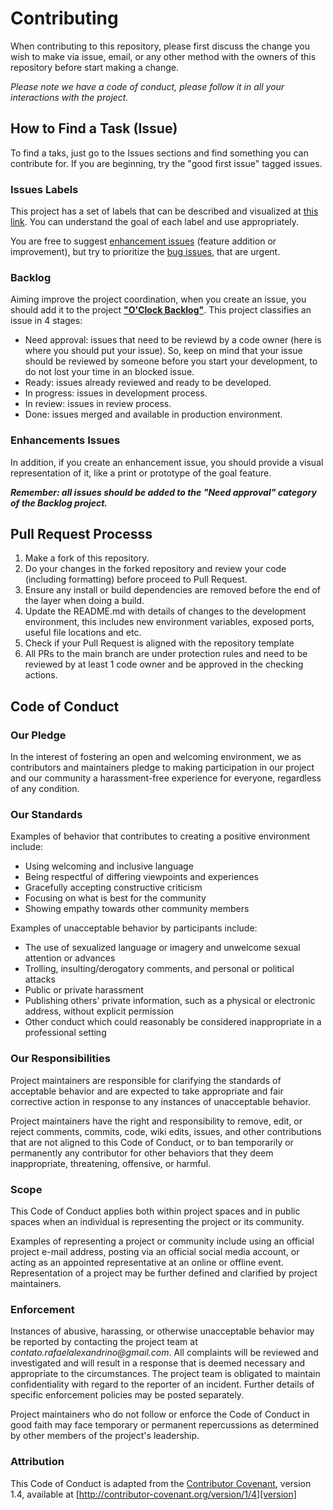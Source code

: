# Contributing

When contributing to this repository, please first discuss the change you wish to make via issue, email, or any other method with the owners of this repository before start making a change.

_Please note we have a code of conduct, please follow it in all your interactions with the project._

## How to Find a Task (Issue)

To find a taks, just go to the Issues sections and find something you can contribute for. If you are beginning, try the "good first issue" tagged issues.

### Issues Labels

This project has a set of labels that can be described and visualized at [this link](https://github.com/kyronsatt/o-clock/labels). You can understand the goal of each label and use appropriately.

You are free to suggest [enhancement issues](https://github.com/kyronsatt/o-clock/labels/enhancement) (feature addition or improvement), but try to prioritize the [bug issues](https://github.com/kyronsatt/o-clock/labels/bug), that are urgent.

### Backlog

Aiming improve the project coordination, when you create an issue, you should add it to the project [**"O'Clock Backlog"**](https://github.com/kyronsatt/o-clock/projects?query=is%3Aopen++O%27Clock+Backlog). This project classifies an issue in 4 stages:

- Need approval: issues that need to be reviewd by a code owner (here is where you should put your issue). So, keep on mind that your issue should be reviewed by someone before you start your development, to do not lost your time in an blocked issue.
- Ready: issues already reviewed and ready to be developed.
- In progress: issues in development process.
- In review: issues in review process.
- Done: issues merged and available in production environment.

### Enhancements Issues

In addition, if you create an enhancement issue, you should provide a visual representation of it, like a print or prototype of the goal feature.

_**Remember: all issues should be added to the "Need approval" category of the Backlog project.**_

## Pull Request Processs

1. Make a fork of this repository.
2. Do your changes in the forked repository and review your code (including formatting) before proceed to Pull Request.
3. Ensure any install or build dependencies are removed before the end of the layer when doing a build.
4. Update the README.md with details of changes to the development environment, this includes new environment variables, exposed ports, useful file locations and etc.
5. Check if your Pull Request is aligned with the repository template
6. All PRs to the main branch are under protection rules and need to be reviewed by at least 1 code owner and be approved in the checking actions.

## Code of Conduct

### Our Pledge

In the interest of fostering an open and welcoming environment, we as
contributors and maintainers pledge to making participation in our project and our community a harassment-free experience for everyone, regardless of any condition.

### Our Standards

Examples of behavior that contributes to creating a positive environment
include:

- Using welcoming and inclusive language
- Being respectful of differing viewpoints and experiences
- Gracefully accepting constructive criticism
- Focusing on what is best for the community
- Showing empathy towards other community members

Examples of unacceptable behavior by participants include:

- The use of sexualized language or imagery and unwelcome sexual attention or
  advances
- Trolling, insulting/derogatory comments, and personal or political attacks
- Public or private harassment
- Publishing others' private information, such as a physical or electronic
  address, without explicit permission
- Other conduct which could reasonably be considered inappropriate in a
  professional setting

### Our Responsibilities

Project maintainers are responsible for clarifying the standards of acceptable
behavior and are expected to take appropriate and fair corrective action in
response to any instances of unacceptable behavior.

Project maintainers have the right and responsibility to remove, edit, or
reject comments, commits, code, wiki edits, issues, and other contributions
that are not aligned to this Code of Conduct, or to ban temporarily or
permanently any contributor for other behaviors that they deem inappropriate,
threatening, offensive, or harmful.

### Scope

This Code of Conduct applies both within project spaces and in public spaces when an individual is representing the project or its community.

Examples of representing a project or community include using an official project e-mail address, posting via an official social media account, or acting as an appointed representative at an online or offline event. Representation of a project may be further defined and clarified by project maintainers.

### Enforcement

Instances of abusive, harassing, or otherwise unacceptable behavior may be
reported by contacting the project team at _contato.rafaelalexandrino@gmail.com_. All
complaints will be reviewed and investigated and will result in a response that
is deemed necessary and appropriate to the circumstances. The project team is
obligated to maintain confidentiality with regard to the reporter of an incident.
Further details of specific enforcement policies may be posted separately.

Project maintainers who do not follow or enforce the Code of Conduct in good
faith may face temporary or permanent repercussions as determined by other
members of the project's leadership.

### Attribution

This Code of Conduct is adapted from the [Contributor Covenant][homepage], version 1.4,
available at [http://contributor-covenant.org/version/1/4][version]

[homepage]: http://contributor-covenant.org
[version]: http://contributor-covenant.org/version/1/4/
